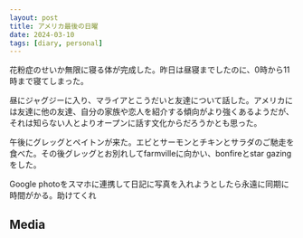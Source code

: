 ```yaml
---
layout: post
title: アメリカ最後の日曜
date: 2024-03-10
tags: [diary, personal]
---
```


花粉症のせいか無限に寝る体が完成した。昨日は昼寝までしたのに、0時から11時まで寝てしまった。

昼にジャグジーに入り、マライアとこうだいと友達について話した。アメリカには友達に他の友達、自分の家族や恋人を紹介する傾向がより強くあるようだが、それは知らない人とよりオープンに話す文化からだろうかとも思った。

午後にグレッグとペイトンが来た。エビとサーモンとチキンとサラダのご馳走を食べた。その後グレッグとお別れしてfarmvilleに向かい、bonfireとstar gazingをした。

Google photoをスマホに連携して日記に写真を入れようとしたら永遠に同期に時間がかる。助けてくれ
## Media

<div style="display: flex; flex-wrap: wrap; gap: 10px;"><img src="https://lh3.googleusercontent.com/lr/AAJ1LKe0zf-ycQ4G4jdXFFLX7gsSVY1z3dsgScaYdbKpaBQNZTyuExdFeve1zq6IbAEf2VvCqUdojgAhioaU9-Hh4bzdX72OPmbFLIDHeeFZukK8vp6BqOScIKXulFMwRn74uFE6ra5cICQam7nLlP4t4j9-hLx8v3TnOBDtynW2Nk2y0pXmBR26Jg4FcZPhMjsYoZYeCev7o4SmbRXzLai8QHvuM03qb5Bu4rkzJ8ichns4OW0UJtiF3R9LXnRNXATrEmCCmjRbSOIFHfuINcdcq-2HlDWWOx-OEuCZbgcSSGB25PrOd9AJyR8Vhtgj0HVpSEkdiPCs9dWp-RPmDQ0uh4ksa43cc7TWOqhY1iZg-m44DmxQpqSEDjDDlSsql821atKg6aRNxQ7EtVLoUtLas05Z8LO3hkwIXodhX3wHtZHmgKAwkalnN8LdRZ_va0lQX-fuZKk0OoDuAwD3SHZAFAlT68nnRsCtQ1iswok-Y9WJjtPCylNTRoPEqFAfcdcnRMzD-GMlRqfaI3SncXDevwaSrCRKbM7vRK7nHb0vmWaYIh6J5jCdS8es0KWTQLHqcBGu3jrkZAqii0LSClGd9oXq9J0xjZ-DJXrsfEBIJ4XW_yBL4DEuqc7a9d_GRVzo4i4VDbj5-TA9-h1E9MCdqM4ehrI3BoThWYlmB38ifX9Fo6ELYtVuFQ_7KueAKLB3hkUvkEMt1UgnBz4m_Acw15Csts1feepMbgAxItINS-xcG6WE2vZJnQZhlhWQnUBSktQYO7p1n4v0Wevc7_voowSujA48WoBVuqeHftNgIvJJ1qhxoq9hlGrXBflX3KrtHHVZkvPnS3wo4pw91ERJGgY6CozC2T483hZdmAGvjLME7aXEXYBKBcl0XmCBMQJhwms-WxMpabbJBB-QihXi0GoxdLrc3_pigJ_3-VWwfUlxtxG-rr4xbvkKMpLckvvill0AoBlW7n3b8TcsLtTY-amIUZC5oQ" alt="" style="max-width: 100%; height: auto;"><br> <img src="https://lh3.googleusercontent.com/lr/AAJ1LKf7XMtxMSfq2KPS8tPccezx6CBBOCFfuVusSaz9urga5YNupUPd120k4yHNbIgzIoGwTk-HAzjkz__sHbUVAhuqJMJEgA2Lz6zz4KlxSWRea-qmIIxwLPd88LLyvIP2mIbzEPghP59NXInX0Hg1lRowxuFBKfJSgQu93fhqwrLk0jWeaEzPYQPVPpahEJd_6kJPBki2HO65SGL_R1Vw1JVGoGhBz0H6pIMBQXW2TUvYoTeYfbwH_cvtSkGq0ruiZb_7Kmq_yJOQIRAS-Ix3cX3SP4SB7DLEf_6F7khBYaV08ltsfyXK2IVlQgRIfS0YBeIQntK_XVaZso9WkDumZSnGyzym_-LC7vLPI2KZSuXkk4VqQX8OGRYMjtH5Uw4xxX9JBx_pKG46CmXUmmaxJm-ye6XwyzcUNzFTpGoo__VTPmcJp-m9bB1xrh6cEJswpfHkKZ_irFD_P94HEO_hlP2cXod6u04CUyvLi6Wlk3ZMPME-hZ5N_4Vgr2yDxQwf5sFVbW8myv5Y9P6I0ZudHXSUir6cdebsb5Y6utlGPQ4srQvvexKXD_w0uBYbETTzqj5_FKxUGgK9xkKWKCplpdwoyBKhrc98o32hOG9NcaOTQkTMCN05K6w9dQn5mG7o0Z9jyDCf1kA8fs9SsOLOWLAGAvywz27zvQRySsN1yKY6kzK2gJLNngEBYyhK6pCj8qbzF6sOl79-hjzNrhukY4gtlUTLgzlavWUoxR8env0pOAt0cw3KO13oQbQYxj8k9imRGbLc1IJoowLbB81YG0upxK254UnSdr0-na89l-E2dOlfEScxfNWoijga35N93_P87Fy9Iy8zQdeh-43gbpAStm0QE-w_Mhi-Clri5U-LTciHqfvbSyW-E-aWDdE3lmJpTe2n26I_pGTmPAmWy_S72cOQLnJaDqynTEXo-HmKYB9z5w2o9hroYaye6M7mLxsfDuKcoIYbk46UPKIJU8ni55KIKA" alt="" style="max-width: 100%; height: auto;"><br></div>
